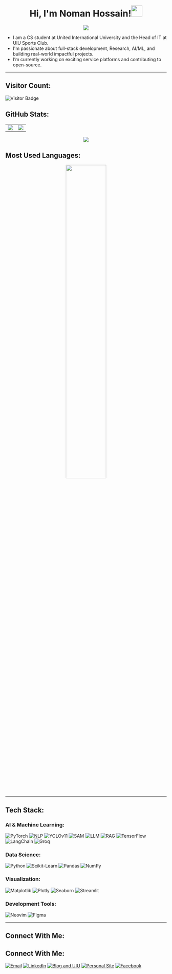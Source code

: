<h1 align="center">Hi, I'm Noman Hossain!<img src="https://media.giphy.com/media/hvRJCLFzcasrR4ia7z/giphy.gif" width="35"></h1>

<p align="center">
  <a href="https://github.com/DenverCoder1/readme-typing-svg"><img src="https://readme-typing-svg.herokuapp.com?lines=Innovator;Developer;Learner;Researcher;DS%20|%20AI%20|%20ML%20Enthusiast;Always%20learning%20new%20things&center=true&width=500&height=50"></a>
</p>

- I am a CS student at United International University and the Head of IT at UIU Sports Club.  
- I'm passionate about full-stack development, Research, AI/ML, and building real-world impactful projects.  
- I’m currently working on exciting service platforms and contributing to open-source.

---
## Visitor Count:
![Visitor Badge](https://visitor-badge.laobi.icu/badge?page_id=nomanhossainn.nomanhossainn)

## GitHub Stats:

<table>
  <tr>
    <!-- Left: GitHub Readme Stats -->
    <td>
      <img src="https://github-readme-stats.vercel.app/api?username=nomanhossainn&show_icons=true&theme=tokyonight" />
    </td>
    <!-- Right: GitHub Streak Stats (fixed version) -->
    <td>
      <img src="https://github-readme-streak-stats.herokuapp.com/?user=nomanhossainn&theme=tokyonight&hide_border=true" />
    </td>
  </tr>
</table>

<!-- Commit Activity Graph -->
<p align="center">
  <img src="https://github-readme-activity-graph.vercel.app/graph?username=nomanhossainn&theme=tokyo-night" />
</p>



## Most Used Languages:

<p align="center">
  <img src="https://github-readme-stats.vercel.app/api/top-langs/?username=nomanhossainn&layout=compact&theme=tokyonight" width="50%" />
</p>

---

## Tech Stack:

### AI & Machine Learning:   
![PyTorch](https://img.shields.io/badge/PyTorch-%23EE4C2C.svg?style=flat&logo=PyTorch&logoColor=white)
![NLP](https://img.shields.io/badge/NLP-2E8B57?style=flat&logo=semantic-web&logoColor=white)
![YOLOv11](https://img.shields.io/badge/YOLOv11-00FFFF?style=flat&logo=tensorflow&logoColor=black)
![SAM](https://img.shields.io/badge/SAM%20(Segment%20Anything)-FF69B4?style=flat&logo=meta&logoColor=white)
![LLM](https://img.shields.io/badge/LLM-blue?style=flat)
![RAG](https://img.shields.io/badge/RAG-blue?style=flat)
![TensorFlow](https://img.shields.io/badge/TensorFlow-%23FF6F00.svg?style=flat&logo=TensorFlow&logoColor=white)
![LangChain](https://img.shields.io/badge/LangChain-2B2B2B?style=flat&logoColor=white)
![Groq](https://img.shields.io/badge/Groq-FF6F00?style=flat&logoColor=white)


### Data Science:  
![Python](https://img.shields.io/badge/Python-3776AB?style=flat&logo=python&logoColor=white)
![Scikit-Learn](https://img.shields.io/badge/Scikit--Learn-F7931E?style=flat)
![Pandas](https://img.shields.io/badge/Pandas-150458?style=flat)
![NumPy](https://img.shields.io/badge/NumPy-013243?style=flat)

### Visualization:  
![Matplotlib](https://img.shields.io/badge/Matplotlib-3776AB?style=flat)
![Plotly](https://img.shields.io/badge/Plotly-3F4F75?style=flat)
![Seaborn](https://img.shields.io/badge/Seaborn-blue?style=flat)
![Streamlit](https://img.shields.io/badge/Streamlit-FF4B4B?style=flat)

### Development Tools:  
![Neovim](https://img.shields.io/badge/Neovim-57A143?style=flat)
![Figma](https://img.shields.io/badge/Figma-F24E1E?style=flat)

---

## Connect With Me:  
## Connect With Me:  

[![Email](https://img.shields.io/badge/Email-D14836?style=flat&logo=gmail&logoColor=white)](mailto:mhossain222159@bscse.uiu.ac.bd)
[![LinkedIn](https://img.shields.io/badge/LinkedIn-0077B5?style=flat&logo=linkedin&logoColor=white)](https://www.linkedin.com/in/noman-hossainn/)
[![Blog and UIU](https://img.shields.io/badge/Blog-000000?style=flat&logo=hashnode&logoColor=white)](https://hashnode.com/@nomanhossain)
[![Personal Site](https://img.shields.io/badge/Website-0A66C2?style=flat&logo=About.me&logoColor=white)](https://nomanhossainn.github.io/)
[![Facebook](https://img.shields.io/badge/Facebook-1877F2?style=flat&logo=facebook&logoColor=white)](https://facebook.com/tihan.noman)


